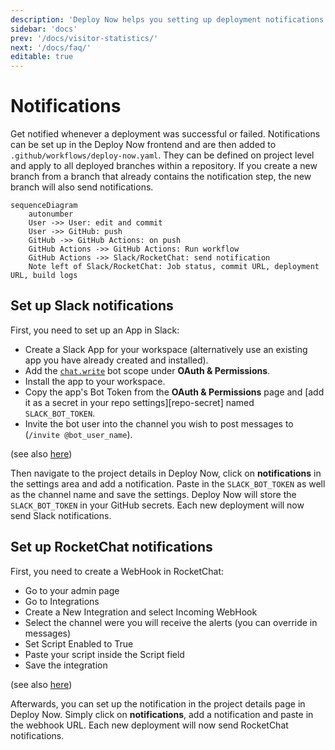 ```yaml
---
description: 'Deploy Now helps you setting up deployment notifications from GitHub Actions directly to Slack or RocketChat.'
sidebar: 'docs'
prev: '/docs/visitor-statistics/'
next: '/docs/faq/'
editable: true
---
```


# Notifications

Get notified whenever a deployment was successful or failed. Notifications can be set up in the Deploy Now frontend and are then added to `.github/workflows/deploy-now.yaml`. They can be defined on project level and apply to all deployed branches within a repository. If you create a new branch from a branch that already contains the notification step, the new branch will also send notifications. 

~~~mermaid
sequenceDiagram
    autonumber
    User ->> User: edit and commit
    User ->> GitHub: push
    GitHub ->> GitHub Actions: on push
    GitHub Actions ->> GitHub Actions: Run workflow
    GitHub Actions ->> Slack/RocketChat: send notification 
    Note left of Slack/RocketChat: Job status, commit URL, deployment URL, build logs
~~~

## Set up Slack notifications

First, you need to set up an App in Slack:

* Create a Slack App for your workspace (alternatively use an existing app you have already created and installed).
* Add the [`chat.write`](https://api.slack.com/scopes/chat:write) bot scope under **OAuth & Permissions**.
* Install the app to your workspace.
* Copy the app's Bot Token from the **OAuth & Permissions** page and [add it as a secret in your repo settings][repo-secret] named `SLACK_BOT_TOKEN`.
* Invite the bot user into the channel you wish to post messages to (`/invite @bot_user_name`).

(see also [here](https://github.com/slackapi/slack-github-action))

Then navigate to the project details in Deploy Now, click on **notifications** in the settings area and add a notification. Paste in the `SLACK_BOT_TOKEN` as well as the channel name and save the settings. Deploy Now will store the `SLACK_BOT_TOKEN` in your GitHub secrets. Each new deployment will now send Slack notifications.


## Set up RocketChat notifications

First, you need to create a WebHook in RocketChat:

* Go to your admin page
* Go to Integrations
* Create a New Integration and select Incoming WebHook
* Select the channel were you will receive the alerts (you can override in messages)
* Set Script Enabled to True
* Paste your script inside the Script field
* Save the integration

(see also [here](https://martinschoeler.github.io/docs/administrator-guides/integrations/))

Afterwards, you can set up the notification in the project details page in Deploy Now. Simply click on **notifications**, add a notification and paste in the webhook URL. Each new deployment will now send RocketChat notifications.

